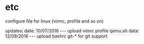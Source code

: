 # etc
configure file for linux (vimrc, profile and so on)


updates:
  date: 10/07/2016  --- upload vimrc profile qemu.sh
  data: 12/09/2016	--- upload bashrc git-* for git support
